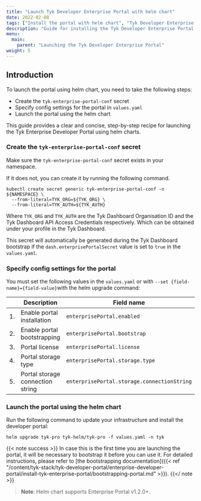 ```yaml
---
title: "Launch Tyk Developer Enterprise Portal with helm chart"
date: 2022-02-08
tags: ["Install the portal with helm chart", "Tyk Developer Enterprise Portal"]
description: "Guide for installing the Tyk Developer Enterprise Portal using helm"
menu:
  main:
    parent: "Launching the Tyk Developer Enterprise Portal"
weight: 5
---
```


## Introduction
To launch the portal using helm chart, you need to take the following steps:
- Create the `tyk-enterprise-portal-conf` secret
- Specify config settings for the portal in `values.yaml`
- Launch the portal using the helm chart

This guide provides a clear and concise, step-by-step recipe for launching the Tyk Enterprise Developer Portal using helm charts.

### Create the `tyk-enterprise-portal-conf` secret  
Make sure the `tyk-enterprise-portal-conf` secret exists in your namespace.

If it does not, you can create it by running the following command. 

```
kubectl create secret generic tyk-enterprise-portal-conf -n ${NAMESPACE} \
  --from-literal=TYK_ORG=${TYK_ORG} \
  --from-literal=TYK_AUTH=${TYK_AUTH}
```

Where `TYK_ORG` and `TYK_AUTH` are the Tyk Dashboard Organisation ID and the Tyk Dashboard API Access Credentials respectively. Which can be obtained under your profile in the Tyk Dashboard. 

This secret will automatically be generated during the Tyk Dashboard bootstrap if the `dash.enterprisePortalSecret` value is set to `true` in the `values.yaml`.

### Specify config settings for the portal
You must set the following values in the `values.yaml` or with `--set {field-name}={field-value}`with the helm upgrade command:

|  | Description                      | Field name                                 |
|--|----------------------------------|--------------------------------------------|
|1.| Enable portal installation       | `enterprisePortal.enabled`                 |
|2.| Enable portal bootstrapping      | `enterprisePortal.bootstrap`               |
|3.| Portal license                   | `enterprisePortal.license`                 |
|4.| Portal storage type              | `enterprisePortal.storage.type`            |
|5.| Portal storage connection string | `enterprisePortal.storage.connectionString`|

### Launch the portal using the helm chart
Run the following command to update your infrastructure and install the developer portal:
```shell
helm upgrade tyk-pro tyk-helm/tyk-pro -f values.yaml -n tyk
```

{{< note success >}}
In case this is the first time you are launching the portal, it will be necessary to bootstrap it before you can use it. For detailed instructions, please refer to [the bootstrapping documentation]({{< ref "/content/tyk-stack/tyk-developer-portal/enterprise-developer-portal/install-tyk-enterprise-portal/bootstrapping-portal.md" >}}).
{{</ note >}}

>**Note**: Helm chart supports Enterprise Portal v1.2.0+.